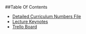 ##Table Of Contents 

- [Detailed Curriculum Numbers File](https://www.icloud.com/iw/#numbers/BAIWTQ6NG3XZjMGy3BiBYeLpyLXvNc6QyeaF/Android_Curriculum_Syllabus_2)
- [Lecture Keynotes](https://github.com/flatiron-school-curriculum/Android-Resources/blob/master/Lectures/LECTURELINKS.md)
- [Trello Board](https://trello.com/b/PcqjxWN3/team-android)
